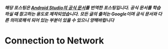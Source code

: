 ##### 해당 포스팅은 [Android Studio의 공식 문서](https://developer.android.com)를 번역한 포스팅입니다. 공식 문서를 학습하실 때 참고하는 용도로 제작되었습니다. 모든 글의 출처는 Google이며 공식 문서와 다른 의미로해석 되어 있는 부분이 있을 수 있으니 양해바랍니다

# Connection to Network




